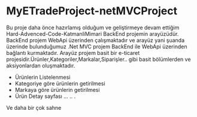 # MyETradeProject-netMVCProject
Bu proje daha önce hazırlamış olduğum ve geliştirmeye devam ettiğim Hard-Advenced-Code-KatmanliMimari BackEnd projemin arayüzüdür.
BackEnd projem WebApi üzerinden çalışmaktadır ve arayüz yani şuanda üzerinde bulunduğumuz .Net MVC projem BackEnd ile WebApi üzerinden bağlantı kurmaktadır.
Arayüz projem basit bir e-ticaret projesidir.Ürünler,Kategoriler,Markalar,Siparişler.. gibi basit bölümlerden ve aksiyonlardan oluşmaktadır.

- Ürünlerin Listelenmesi
- Kategoriye göre ürünlerin getirilmesi
- Markaya göre ürünlerin getirilmesi
- Ürün Detay sayfası
...
..
.

Ve daha bir çok sahne

